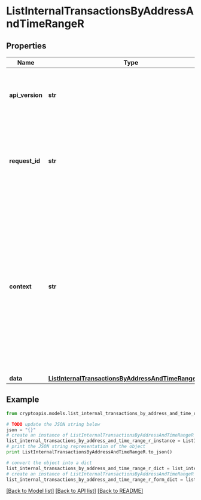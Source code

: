 # ListInternalTransactionsByAddressAndTimeRangeR


## Properties
Name | Type | Description | Notes
------------ | ------------- | ------------- | -------------
**api_version** | **str** | Specifies the version of the API that incorporates this endpoint. | 
**request_id** | **str** | Defines the ID of the request. The &#x60;requestId&#x60; is generated by Crypto APIs and it&#39;s unique for every request. | 
**context** | **str** | In batch situations the user can use the context to correlate responses with requests. This property is present regardless of whether the response was successful or returned as an error. &#x60;context&#x60; is specified by the user. | [optional] 
**data** | [**ListInternalTransactionsByAddressAndTimeRangeRData**](ListInternalTransactionsByAddressAndTimeRangeRData.md) |  | 

## Example

```python
from cryptoapis.models.list_internal_transactions_by_address_and_time_range_r import ListInternalTransactionsByAddressAndTimeRangeR

# TODO update the JSON string below
json = "{}"
# create an instance of ListInternalTransactionsByAddressAndTimeRangeR from a JSON string
list_internal_transactions_by_address_and_time_range_r_instance = ListInternalTransactionsByAddressAndTimeRangeR.from_json(json)
# print the JSON string representation of the object
print ListInternalTransactionsByAddressAndTimeRangeR.to_json()

# convert the object into a dict
list_internal_transactions_by_address_and_time_range_r_dict = list_internal_transactions_by_address_and_time_range_r_instance.to_dict()
# create an instance of ListInternalTransactionsByAddressAndTimeRangeR from a dict
list_internal_transactions_by_address_and_time_range_r_form_dict = list_internal_transactions_by_address_and_time_range_r.from_dict(list_internal_transactions_by_address_and_time_range_r_dict)
```
[[Back to Model list]](../README.md#documentation-for-models) [[Back to API list]](../README.md#documentation-for-api-endpoints) [[Back to README]](../README.md)


